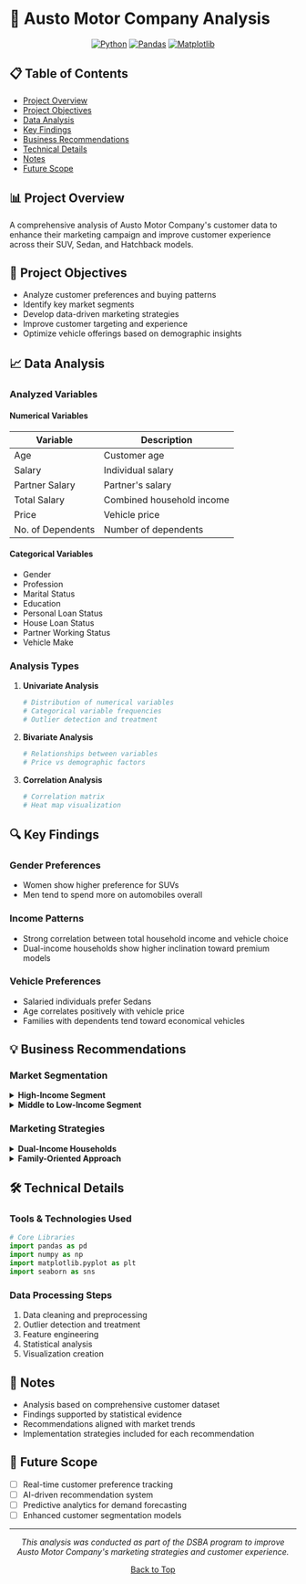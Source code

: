 # 🚗 Austo Motor Company Analysis

<div align="center">

[![Python](https://img.shields.io/badge/Python-3.x-blue.svg)](https://www.python.org/)
[![Pandas](https://img.shields.io/badge/Pandas-Latest-brightgreen.svg)](https://pandas.pydata.org/)
[![Matplotlib](https://img.shields.io/badge/Matplotlib-Latest-orange.svg)](https://matplotlib.org/)

</div>

## 📋 Table of Contents
- [Project Overview](#-project-overview)
- [Project Objectives](#-project-objectives)
- [Data Analysis](#-data-analysis)
- [Key Findings](#-key-findings)
- [Business Recommendations](#-business-recommendations)
- [Technical Details](#-technical-details)
- [Notes](#-notes)
- [Future Scope](#-future-scope)

## 📊 Project Overview
A comprehensive analysis of Austo Motor Company's customer data to enhance their marketing campaign and improve customer experience across their SUV, Sedan, and Hatchback models.

## 🎯 Project Objectives
- Analyze customer preferences and buying patterns
- Identify key market segments
- Develop data-driven marketing strategies
- Improve customer targeting and experience
- Optimize vehicle offerings based on demographic insights

## 📈 Data Analysis

### Analyzed Variables

#### Numerical Variables
| Variable | Description |
|----------|-------------|
| Age | Customer age |
| Salary | Individual salary |
| Partner Salary | Partner's salary |
| Total Salary | Combined household income |
| Price | Vehicle price |
| No. of Dependents | Number of dependents |

#### Categorical Variables
- Gender
- Profession
- Marital Status
- Education
- Personal Loan Status
- House Loan Status
- Partner Working Status
- Vehicle Make

### Analysis Types
1. **Univariate Analysis**
   ```python
   # Distribution of numerical variables
   # Categorical variable frequencies
   # Outlier detection and treatment
   ```

2. **Bivariate Analysis**
   ```python
   # Relationships between variables
   # Price vs demographic factors
   ```

3. **Correlation Analysis**
   ```python
   # Correlation matrix
   # Heat map visualization
   ```

## 🔍 Key Findings

### Gender Preferences
- Women show higher preference for SUVs
- Men tend to spend more on automobiles overall

### Income Patterns
- Strong correlation between total household income and vehicle choice
- Dual-income households show higher inclination toward premium models

### Vehicle Preferences
- Salaried individuals prefer Sedans
- Age correlates positively with vehicle price
- Families with dependents tend toward economical vehicles

## 💡 Business Recommendations

### Market Segmentation

<details>
<summary><strong>High-Income Segment</strong></summary>

- Luxury branding for SUVs and premium sedans
- Exclusive financing plans
- Targeted digital advertising
</details>

<details>
<summary><strong>Middle to Low-Income Segment</strong></summary>

- Value-driven messaging
- Flexible payment options
- Family-oriented packages
</details>

### Marketing Strategies

<details>
<summary><strong>Dual-Income Households</strong></summary>

- Custom package deals
- Corporate partnerships
- Financial stability messaging
</details>

<details>
<summary><strong>Family-Oriented Approach</strong></summary>

- Practical features emphasis
- Budget-friendly bundles
- Long-term ownership benefits
</details>

## 🛠 Technical Details

### Tools & Technologies Used
```python
# Core Libraries
import pandas as pd
import numpy as np
import matplotlib.pyplot as plt
import seaborn as sns
```

### Data Processing Steps
1. Data cleaning and preprocessing
2. Outlier detection and treatment
3. Feature engineering
4. Statistical analysis
5. Visualization creation

## 📝 Notes
- Analysis based on comprehensive customer dataset
- Findings supported by statistical evidence
- Recommendations aligned with market trends
- Implementation strategies included for each recommendation

## 🔄 Future Scope
- [ ] Real-time customer preference tracking
- [ ] AI-driven recommendation system
- [ ] Predictive analytics for demand forecasting
- [ ] Enhanced customer segmentation models

---

<div align="center">
<i>This analysis was conducted as part of the DSBA program to improve Austo Motor Company's marketing strategies and customer experience.</i>

[Back to Top](#-table-of-contents)
</div>
